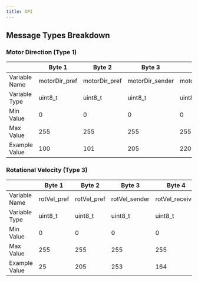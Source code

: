 ```yaml
---
title: API
---
```


## Message Types Breakdown

### Motor Direction (Type 1)

|  | Byte 1 | Byte 2 | Byte 3 | Byte 4 | Byte 5 | Byte 6 | Byte 7 | Byte 8 |
|---|---|---|---|---|---|---|---|---|
| Variable Name | motorDir_pref | motorDir_pref | motorDir_sender | motorDir_receiver | motorDir_data | motorDir_data | motorDir_suf | motorDir_suf |
| Variable Type | uint8_t | uint8_t | uint8_t | uint8_t | uint16_t | uint16_t | uint8_t | uint8_t |
| Min Value | 0 | 0 | 0 | 0 | 0 | 0 | 0 | 0 |
| Max Value | 255 | 255 | 255 | 255 | 65535 | 65535 | 255 | 255 |
| Example Value | 100 | 101 | 205 | 220 | 2886 | 17025 | 200 | 201 |

### Rotational Velocity (Type 3)

|  | Byte 1 | Byte 2 | Byte 3 | Byte 4 | Byte 5 | Byte 6 | Byte 7 | Byte 8 |
|---|---|---|---|---|---|---|---|---|
| Variable Name | rotVel_pref | rotVel_pref | rotVel_sender | rotVel_receiver | rotVel_data | rotVel_data | rotVel_suf | rotVel_suf |
| Variable Type | uint8_t | uint8_t | uint8_t | uint8_t | uint16_t | uint16_t | uint8_t | uint8_t |
| Min Value | 0 | 0 | 0 | 0 | 0 | 0 | 0 | 0 |
| Max Value | 255 | 255 | 255 | 255 | 65535 | 65535 | 255 | 255 |
| Example Value | 25 | 205 | 253 | 164 | 53244 | 27784 | 237 | 21 |
